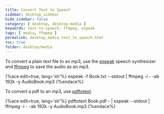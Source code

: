 ```yaml
---
title: Convert Text to Speech
sidebar: desktop_sidebar
hide_sidebar: false
category: [ desktop, desktop-media ]
keywords: text-to-speech, ffmpeg, espeak
tags: [ media, ffmpeg ]
permalink: desktop_media_text_to_speech.html
toc: true
folder: desktop/media
---
```


To convert a plain text file to an mp3, use the [espeak](http://espeak.sourceforge.net/) speech synthesizer and [ffmpeg](https://www.ffmpeg.org/) to save the audio as an mp3.

{%ace edit=true, lang='sh'%}
espeak -f Book.txt --stdout | ffmpeg -i - -ab 192k -y AudioBook.mp3
{%endace%}

To convert a pdf to an mp3, use [pdftotext](http://www.foolabs.com/xpdf/home.html).

{%ace edit=true, lang='sh'%}
pdftotext Book.pdf - | espeak --stdout | ffmpeg -i - -ab 192k -y AudioBook.mp3
{%endace%}
